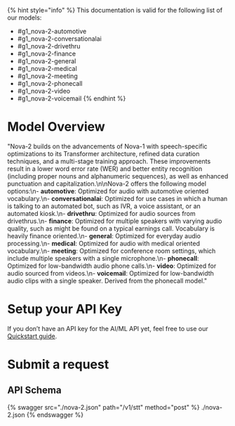 [#references:start]: <> ({ "template": "openapi" })
{% hint style="info" %}
This documentation is valid for the following list of our models:
* #g1_nova-2-automotive
* #g1_nova-2-conversationalai
* #g1_nova-2-drivethru
* #g1_nova-2-finance
* #g1_nova-2-general
* #g1_nova-2-medical
* #g1_nova-2-meeting
* #g1_nova-2-phonecall
* #g1_nova-2-video
* #g1_nova-2-voicemail
{% endhint %}

# Model Overview
&quot;Nova-2 builds on the advancements of Nova-1 with speech-specific optimizations to its Transformer architecture, refined data curation techniques, and a multi-stage training approach. These improvements result in a lower word error rate (WER) and better entity recognition (including proper nouns and alphanumeric sequences), as well as enhanced punctuation and capitalization.\n\nNova-2 offers the following model options:\n- **automotive**: Optimized for audio with automotive oriented vocabulary.\n- **conversationalai**: Optimized for use cases in which a human is talking to an automated bot, such as IVR, a voice assistant, or an automated kiosk.\n- **drivethru**: Optimized for audio sources from drivethrus.\n- **finance**: Optimized for multiple speakers with varying audio quality, such as might be found on a typical earnings call. Vocabulary is heavily finance oriented.\n- **general**: Optimized for everyday audio processing.\n- **medical**: Optimized for audio with medical oriented vocabulary.\n- **meeting**: Optimized for conference room settings, which include multiple speakers with a single microphone.\n- **phonecall**: Optimized for low-bandwidth audio phone calls.\n- **video**: Optimized for audio sourced from videos.\n- **voicemail**: Optimized for low-bandwidth audio clips with a single speaker. Derived from the phonecall model.&quot;

# Setup your API Key
If you don’t have an API key for the AI/ML API yet, feel free to use our [Quickstart guide](https://docs.aimlapi.com/quickstart/setting-up).

# Submit a request
## API Schema
{% swagger src="./nova-2.json" path="/v1/stt" method="post" %}
./nova-2.json
{% endswagger %}


[#references:end]: <> ({})